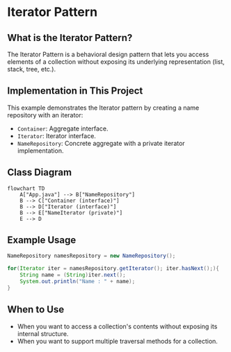 # Iterator Pattern

## What is the Iterator Pattern?
The Iterator Pattern is a behavioral design pattern that lets you access elements of a collection without exposing its underlying representation (list, stack, tree, etc.).

## Implementation in This Project
This example demonstrates the Iterator pattern by creating a name repository with an iterator:

- `Container`: Aggregate interface.
- `Iterator`: Iterator interface.
- `NameRepository`: Concrete aggregate with a private iterator implementation.

## Class Diagram
```mermaid
flowchart TD
    A["App.java"] --> B["NameRepository"]
    B --> C["Container (interface)"]
    B --> D["Iterator (interface)"]
    B --> E["NameIterator (private)"]
    E --> D
```

## Example Usage
```java
NameRepository namesRepository = new NameRepository();

for(Iterator iter = namesRepository.getIterator(); iter.hasNext();){
    String name = (String)iter.next();
    System.out.println("Name : " + name);
}
```

## When to Use
- When you want to access a collection's contents without exposing its internal structure.
- When you want to support multiple traversal methods for a collection. 